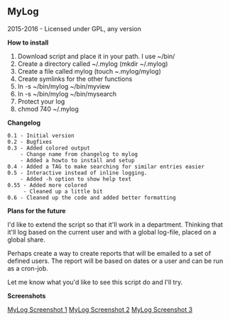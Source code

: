 ## MyLog

2015-2016 - Licensed under GPL, any version

**How to install**

1. Download script and place it in your path. I use ~/bin/
2. Create a directory called ~/.mylog (mkdir ~/.mylog)
3. Create a file called mylog (touch ~.mylog/mylog)
4. Create symlinks for the other functions
  1. ln -s ~/bin/mylog ~/bin/myview
  2. ln -s ~/bin/mylog ~/bin/mysearch
5. Protect your log
  1. chmod 740 ~/.mylog


**Changelog**

```
0.1 - Initial version
0.2 - Bugfixes
0.3 - Added colored output
    - Change name from changelog to mylog
    - Added a howto to install and setup
0.4 - Added a TAG to make searching for similar entries easier
0.5 - Interactive instead of inline logging.
    - Added -h option to show help text
0.55 - Added more colored
     - Cleaned up a little bit
0.6 - Cleaned up the code and added better formatting
```

**Plans for the future**

I'd like to extend the script so that it'll work in a department.
Thinking that it'll log based on the current user and with a global log-file,
placed on a global share.

Perhaps create a way to create reports that will be emailed to a set of defined users.
The report will be based on dates or a user and can be run as a cron-job.

Let me know what you'd like to see this script do and I'll try.

**Screenshots**

[MyLog Screenshot 1](https://dl.dropboxusercontent.com/u/15356427/mylog1.png)
[MyLog Screenshot 2](https://dl.dropboxusercontent.com/u/15356427/mylog2.png)
[MyLog Screenshot 3](https://dl.dropboxusercontent.com/u/15356427/mylog3.png)
